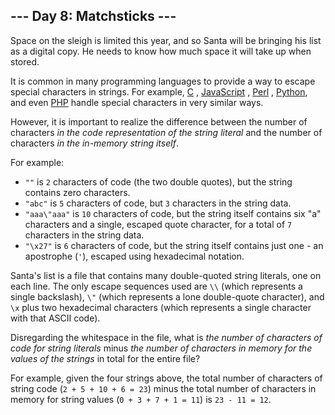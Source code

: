 --- Day 8: Matchsticks ---
--------------------------

Space on the sleigh is limited this year, and so Santa will be bringing his list as a digital copy. He needs to know how
much space it will take up when stored.

It is common in many programming languages to provide a way to escape special characters in strings. For
example, [C](https://en.wikipedia.org/wiki/Escape_sequences_in_C)
, [JavaScript](https://developer.mozilla.org/en-US/docs/Web/JavaScript/Reference/Global_Objects/String)
, [Perl](http://perldoc.perl.org/perlop.html#Quote-and-Quote-like-Operators)
, [Python](https://docs.python.org/2.0/ref/strings.html), and
even [PHP](http://php.net/manual/en/language.types.string.php#language.types.string.syntax.double) handle special
characters in very similar ways.

However, it is important to realize the difference between the number of characters *in the code representation of the
string literal* and the number of characters *in the in-memory string itself*.

For example:

- `""` is `2` characters of code (the two double quotes), but the string contains zero characters.
- `"abc"` is `5` characters of code, but `3` characters in the string data.
- `"aaa\"aaa"` is `10` characters of code, but the string itself contains six "a" characters and a single, escaped quote
  character, for a total of `7` characters in the string data.
- `"\x27"` is `6` characters of code, but the string itself contains just one - an apostrophe (`'`), escaped using
  hexadecimal notation.

Santa's list is a file that contains many double-quoted string literals, one on each line. The only escape sequences
used are `\\` (which represents a single backslash), `\"` (which represents a lone double-quote character), and `\x`
plus two hexadecimal characters (which represents a single character with that ASCII code).

Disregarding the whitespace in the file, what is *the number of characters of code for string literals* minus *the
number of characters in memory for the values of the strings* in total for the entire file?

For example, given the four strings above, the total number of characters of string code (`2 + 5 + 10 + 6 = 23`) minus
the total number of characters in memory for string values (`0 + 3 + 7 + 1 = 11`) is `23 - 11 = 12`.